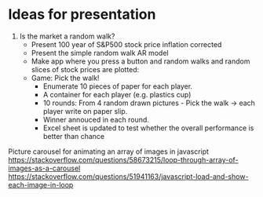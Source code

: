 # Ideas for presentation

1. Is the market a random walk?
	- Present 100 year of S&P500 stock price inflation corrected
	- Present the simple random walk AR model
 	- Make app where you press a button and random walks and random slices of stock prices are plotted:
	- Game: Pick the walk!
		- Enumerate 10 pieces of paper for each player.
		- A container for each player (e.g. plastics cup)
		- 10 rounds: From 4 random drawn pictures - Pick the walk -> each player write on paper slip.
		- Winner annouced in each round.
		- Excel sheet is updated to test whether the overall performance is better than chance
 

Picture carousel for animating an array of images in javascript
https://stackoverflow.com/questions/58673215/loop-through-array-of-images-as-a-carousel
https://stackoverflow.com/questions/51941163/javascript-load-and-show-each-image-in-loop